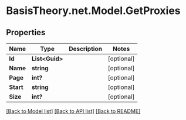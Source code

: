 # BasisTheory.net.Model.GetProxies

## Properties

Name | Type | Description | Notes
------------ | ------------- | ------------- | -------------
**Id** | **List&lt;Guid&gt;** |  | [optional] 
**Name** | **string** |  | [optional] 
**Page** | **int?** |  | [optional] 
**Start** | **string** |  | [optional] 
**Size** | **int?** |  | [optional] 

[[Back to Model list]](../README.md#documentation-for-models) [[Back to API list]](../README.md#documentation-for-api-endpoints) [[Back to README]](../README.md)

